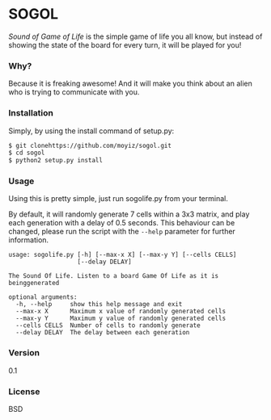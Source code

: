 # SOGOL
*Sound of Game of Life* is the simple game of life you all know, but instead of showing the state of the board for every turn, it will be played for you!

### Why?
Because it is freaking awesome! And it will make you think about an alien who is trying to communicate with you.

### Installation
Simply, by using the install command of setup.py:

```sh
$ git clonehttps://github.com/moyiz/sogol.git
$ cd sogol
$ python2 setup.py install
```

### Usage
Using this is pretty simple, just run sogolife.py from your terminal.

By default, it will randomly generate 7 cells within a 3x3 matrix, and play each generation with a delay of 0.5 seconds. 
This behaviour can be changed, please run the script with the ```--help``` parameter for further information.
```
usage: sogolife.py [-h] [--max-x X] [--max-y Y] [--cells CELLS]
                   [--delay DELAY]

The Sound Of Life. Listen to a board Game Of Life as it is beinggenerated

optional arguments:
  -h, --help     show this help message and exit
  --max-x X      Maximum x value of randomly generated cells
  --max-y Y      Maximum y value of randomly generated cells
  --cells CELLS  Number of cells to randomly generate
  --delay DELAY  The delay between each generation
```

### Version
0.1

### License
BSD
